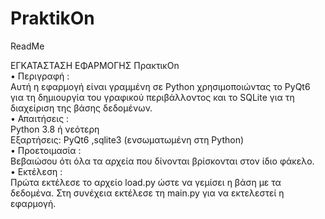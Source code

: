 # PraktikOn
ReadMe

ΕΓΚΑΤΑΣΤΑΣΗ ΕΦΑΡΜΟΓΗΣ ΠρακτικOn  
• Περιγραφή :  
Αυτή η εφαρμογή είναι γραμμένη σε Python χρησιμοποιώντας το PyQt6 για τη 
δημιουργία του γραφικού περιβάλλοντος και το SQLite για τη διαχείριση της 
βάσης δεδομένων.  
• Απαιτήσεις :  
Python 3.8 ή νεότερη  
Εξαρτήσεις: PyQt6 ,sqlite3 (ενσωματωμένη στη Python)  
• Προετοιμασία :    
Βεβαιώσου ότι όλα τα αρχεία που δίνονται βρίσκονται στον ίδιο φάκελο.  
• Εκτέλεση :  
Πρώτα εκτέλεσε το αρχείο load.py ώστε να γεμίσει η βάση με τα δεδομένα. 
Στη συνέχεια εκτέλεσε τη main.py για να εκτελεστεί η εφαρμογή. 
